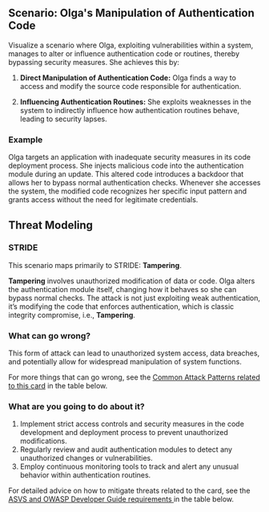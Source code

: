 ## Scenario: Olga's Manipulation of Authentication Code

Visualize a scenario where Olga, exploiting vulnerabilities within a system, manages to alter or influence authentication code or routines, thereby bypassing security measures. She achieves this by:

1. **Direct Manipulation of Authentication Code:** Olga finds a way to access and modify the source code responsible for authentication.

2. **Influencing Authentication Routines:** She exploits weaknesses in the system to indirectly influence how authentication routines behave, leading to security lapses.

### Example

Olga targets an application with inadequate security measures in its code deployment process. She injects malicious code into the authentication module during an update. This altered code introduces a backdoor that allows her to bypass normal authentication checks. Whenever she accesses the system, the modified code recognizes her specific input pattern and grants access without the need for legitimate credentials.

## Threat Modeling

### STRIDE

This scenario maps primarily to STRIDE: **Tampering**.

**Tampering** involves unauthorized modification of data or code.
Olga alters the authentication module itself, changing how it behaves so she can bypass normal checks.
The attack is not just exploiting weak authentication, it’s modifying the code that enforces authentication, which is classic integrity compromise, i.e., **Tampering**.

### What can go wrong?

This form of attack can lead to unauthorized system access, data breaches, and potentially allow for widespread manipulation of system functions.

For more things that can go wrong, see the [Common Attack Patterns related to this card](#mapping 'Common Attack Patterns related to this card [internal]') in the table below.

### What are you going to do about it?

1. Implement strict access controls and security measures in the code development and deployment process to prevent unauthorized modifications.
2. Regularly review and audit authentication modules to detect any unauthorized changes or vulnerabilities.
3. Employ continuous monitoring tools to track and alert any unusual behavior within authentication routines.

For detailed advice on how to mitigate threats related to the card, see the [ASVS and OWASP Developer Guide requirements ](#mapping 'ASVS and OWASP Developer Guide requirements [internal]') in the table below.

